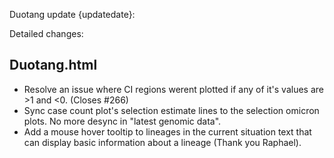 Duotang update {updatedate}:  

Detailed changes:
## Duotang.html

* Resolve an issue where CI regions werent plotted if any of it's values are >1 and <0. (Closes #266)
* Sync case count plot's selection estimate lines to the selection omicron plots. No more desync in "latest genomic data".
* Add a mouse hover tooltip to lineages in the current situation text that can display basic information about a lineage (Thank you Raphael). 